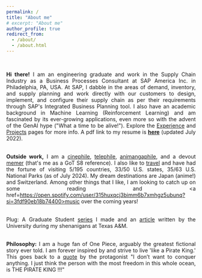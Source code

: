 ```yaml
---
permalink: /
title: "About me"
# excerpt: "About me"
author_profile: true
redirect_from: 
  - /about/
  - /about.html
---
```


<br>
<div style="text-align: justify">

<b>Hi there!</b> I am an engineering graduate and work in the Supply Chain Industry as a Business Processes Consultant at SAP America Inc. in Philadelphia, PA, USA. At SAP, I dabble in the areas of demand, inventory, and supply planning and work directly with our customers to design, implement, and configure their supply chain as per their requirements through SAP's Integrated Business Planning tool. I also have an academic background in Machine Learning (Reinforcement Learning) and am fascinated by its ever-growing applications, even more so with the advent of the GenAI hype ("What a time to be alive!"). Explore the <a href="http://prabhasak.github.io/experience">Experience</a> and <a href="http://prabhasak.github.io/projects">Projects</a> pages for more info. A pdf link to my resume is <a href="https://prabhasak.github.io/files/Resume_Prabhasa_Kalkur.pdf"><b>here</b></a> (updated July 2022). <br><br>

<b>Outside work,</b> I am a <a href="https://letterboxd.com/prabhasa/">cinephile</a>, <a href="https://www.tvtime.com/en/user/57933524/profile">telephile</a>, <a href="https://myanimelist.net/profile/prabhasa">animangaphile</a>, and a devout <a href="https://www.facebook.com/Scratchpad.IGSA/photos/a.534487949954447/2212542242149001/">memer</a> (that's me as a GoT S8 reference). I also like to <a href="https://goo.gl/maps/FruobYpsu3Gxoshk8">travel</a> and have had the fortune of visiting 5/195 countries, 33/50 U.S. states, 35/63 U.S. National Parks (as of July 2024). My dream destinations are Japan (anime!) and Switzerland. Among other things that I like, I am looking to catch up on some reading and <a href=https://open.spotify.com/user/315huxqcj3bimm6b7xmhgz5ubunq?si=3fdf90eb18b74400>music</a> over the coming years! <br><br>

Plug: A Graduate Student <a href="https://www.instagram.com/explore/tags/talesattamu/">series</a> I made and an <a href="https://engineering.tamu.edu/news/2019/05/balancing-engineering-and-creativity.html">article</a> written by the University during my shenanigans at Texas A&M. <br><br>

<b>Philosophy:</b> I am a huge fan of One Piece, arguably the greatest fictional story ever told. I am forever inspired by and strive to live 'like a Pirate King.' This goes back to a <a href="https://youtu.be/UyhrIZsclb0?si=KeizIpwRCiUN_LOF&t=54">quote</a> by the protagonist "I don’t want to conquer anything. I just think the person with the most freedom in this whole ocean, is THE PIRATE KING !!!" <br><br>

</div>

<!-- Tech Skills: Supply Chain Planning, Data Science, Optimization, Data Structures and Algorithms, Machine Learning, Deep Learning, Reinforcement Learning. -->
<!-- Other Skills: Perhaps one day I will gather enough willpower to expand this page with more insights into my pursuits (my procrastinator side: <a href="https://knowyourmeme.com/memes/we-dont-do-that-here">"We don't do that here"</a>).  -->